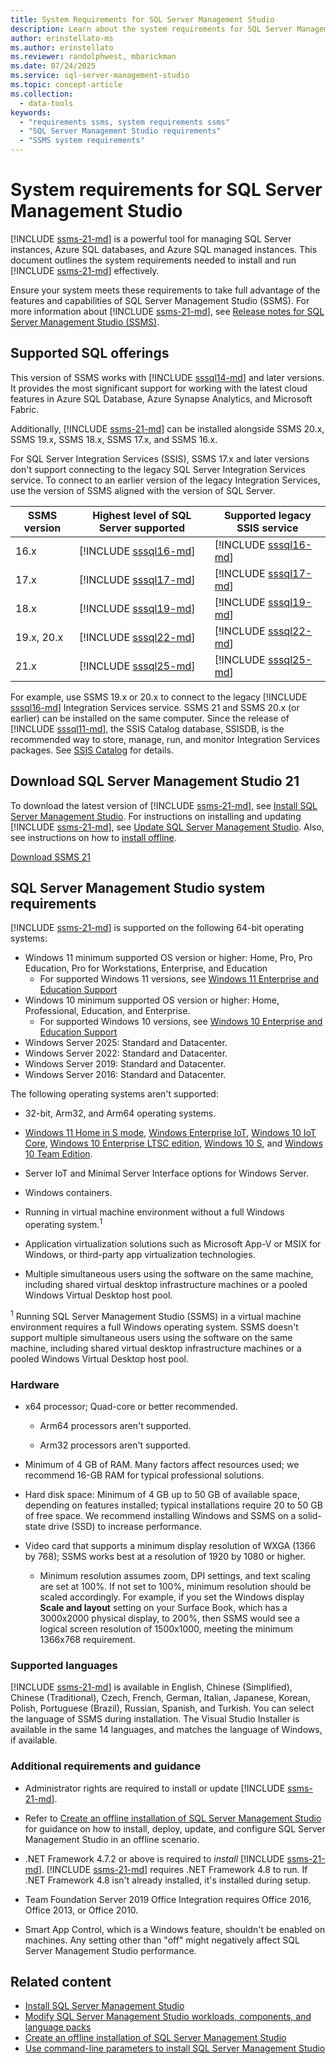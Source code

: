 ```yaml
---
title: System Requirements for SQL Server Management Studio
description: Learn about the system requirements for SQL Server Management Studio (SSMS) on Windows.
author: erinstellato-ms
ms.author: erinstellato
ms.reviewer: randolphwest, mbarickman
ms.date: 07/24/2025
ms.service: sql-server-management-studio
ms.topic: concept-article
ms.collection:
  - data-tools
keywords:
  - "requirements ssms, system requirements ssms"
  - "SQL Server Management Studio requirements"
  - "SSMS system requirements"
---
```

# System requirements for SQL Server Management Studio

[!INCLUDE [ssms-21-md](includes/ssms-21-md.md)] is a powerful tool for managing SQL Server instances, Azure SQL databases, and Azure SQL managed instances. This document outlines the system requirements needed to install and run [!INCLUDE [ssms-21-md](includes/ssms-21-md.md)] effectively.

Ensure your system meets these requirements to take full advantage of the features and capabilities of SQL Server Management Studio (SSMS). For more information about [!INCLUDE [ssms-21-md](includes/ssms-21-md.md)], see [Release notes for SQL Server Management Studio (SSMS)](release-notes-21.md).

## Supported SQL offerings

This version of SSMS works with [!INCLUDE [sssql14-md](includes/sssql14-md.md)] and later versions. It provides the most significant support for working with the latest cloud features in Azure SQL Database, Azure Synapse Analytics, and Microsoft Fabric.

Additionally, [!INCLUDE [ssms-21-md](includes/ssms-21-md.md)] can be installed alongside SSMS 20.x, SSMS 19.x, SSMS 18.x, SSMS 17.x, and SSMS 16.x.

For SQL Server Integration Services (SSIS), SSMS 17.x and later versions don't support connecting to the legacy SQL Server Integration Services service. To connect to an earlier version of the legacy Integration Services, use the version of SSMS aligned with the version of SQL Server.

| SSMS version | Highest level of SQL Server supported | Supported legacy SSIS service |
| --- | --- | --- |
| 16.x | [!INCLUDE [sssql16-md](includes/sssql16-md.md)] | [!INCLUDE [sssql16-md](includes/sssql16-md.md)] |
| 17.x | [!INCLUDE [sssql17-md](includes/sssql17-md.md)] | [!INCLUDE [sssql17-md](includes/sssql17-md.md)] |
| 18.x | [!INCLUDE [sssql19-md](includes/sssql19-md.md)] | [!INCLUDE [sssql19-md](includes/sssql19-md.md)] |
| 19.x, 20.x | [!INCLUDE [sssql22-md](includes/sssql22-md.md)] | [!INCLUDE [sssql22-md](includes/sssql22-md.md)] |
| 21.x | [!INCLUDE [sssql25-md](includes/sssql25-md.md)] | [!INCLUDE [sssql25-md](includes/sssql25-md.md)] |

For example, use SSMS 19.x or 20.x to connect to the legacy [!INCLUDE [sssql16-md](includes/sssql22-md.md)] Integration Services service. SSMS 21 and SSMS 20.x (or earlier) can be installed on the same computer. Since the release of [!INCLUDE [sssql11-md](includes/sssql11-md.md)], the SSIS Catalog database, SSISDB, is the recommended way to store, manage, run, and monitor Integration Services packages. See [SSIS Catalog](/sql/integration-services/catalog/ssis-catalog) for details.

## Download SQL Server Management Studio 21

To download the latest version of [!INCLUDE [ssms-21-md](includes/ssms-21-md.md)], see [Install SQL Server Management Studio](install/install.md). For instructions on installing and updating [!INCLUDE [ssms-21-md](includes/ssms-21-md.md)], see [Update SQL Server Management Studio](install/update.md). Also, see instructions on how to [install offline](install/create-offline.md).

[Download SSMS 21](https://aka.ms/ssms/21/release/vs_SSMS.exe)

## SQL Server Management Studio system requirements

[!INCLUDE [ssms-21-md](includes/ssms-21-md.md)] is supported on the following 64-bit operating systems:

- Windows 11 minimum supported OS version or higher: Home, Pro, Pro Education, Pro for Workstations, Enterprise, and Education
  - For supported Windows 11 versions, see [Windows 11 Enterprise and Education Support](/lifecycle/products/windows-11-enterprise-and-education)
- Windows 10 minimum supported OS version or higher: Home, Professional, Education, and Enterprise.
  - For supported Windows 10 versions, see [Windows 10 Enterprise and Education Support](/lifecycle/products/windows-10-enterprise-and-education)
- Windows Server 2025: Standard and Datacenter.
- Windows Server 2022: Standard and Datacenter.
- Windows Server 2019: Standard and Datacenter.
- Windows Server 2016: Standard and Datacenter.

The following operating systems aren't supported:

- 32-bit, Arm32, and Arm64 operating systems.

- [Windows 11 Home in S mode](https://support.microsoft.com/windows/windows-10-and-windows-11-in-s-mode-faq-851057d6-1ee9-b9e5-c30b-93baebeebc85#WindowsVersion=Windows_11), [Windows Enterprise IoT](/windows/iot/product-family/windows-iot), [Windows 10 IoT Core](/windows/iot-core/windows-iot), [Windows 10 Enterprise LTSC edition](/windows/deployment/update/waas-overview), [Windows 10 S](https://support.microsoft.com/windows/windows-10-and-windows-11-in-s-mode-faq-851057d6-1ee9-b9e5-c30b-93baebeebc85), and [Windows 10 Team Edition](/surface-hub).

- Server IoT and Minimal Server Interface options for Windows Server.

- Windows containers.

- Running in virtual machine environment without a full Windows operating system.<sup>1</sup>

- Application virtualization solutions such as Microsoft App-V or MSIX for Windows, or third-party app virtualization technologies.

- Multiple simultaneous users using the software on the same machine, including shared virtual desktop infrastructure machines or a pooled Windows Virtual Desktop host pool.

<sup>1</sup> Running SQL Server Management Studio (SSMS) in a virtual machine environment requires a full Windows operating system. SSMS doesn't support multiple simultaneous users using the software on the same machine, including shared virtual desktop infrastructure machines or a pooled Windows Virtual Desktop host pool.

### Hardware

- x64 processor; Quad-core or better recommended.

  - Arm64 processors aren't supported.

  - Arm32 processors aren't supported.

- Minimum of 4 GB of RAM. Many factors affect resources used; we recommend 16-GB RAM for typical professional solutions.

- Hard disk space: Minimum of 4 GB up to 50 GB of available space, depending on features installed; typical installations require 20 to 50 GB of free space. We recommend installing Windows and SSMS on a solid-state drive (SSD) to increase performance.

- Video card that supports a minimum display resolution of WXGA (1366 by 768); SSMS works best at a resolution of 1920 by 1080 or higher.

  - Minimum resolution assumes zoom, DPI settings, and text scaling are set at 100%. If not set to 100%, minimum resolution should be scaled accordingly. For example, if you set the Windows display **Scale and layout** setting on your Surface Book, which has a 3000x2000 physical display, to 200%, then SSMS would see a logical screen resolution of 1500x1000, meeting the minimum 1366x768 requirement.

### Supported languages

[!INCLUDE [ssms-21-md](includes/ssms-21-md.md)] is available in English, Chinese (Simplified), Chinese (Traditional), Czech, French, German, Italian, Japanese, Korean, Polish, Portuguese (Brazil), Russian, Spanish, and Turkish. You can select the language of SSMS during installation. The Visual Studio Installer is available in the same 14 languages, and matches the language of Windows, if available.

### Additional requirements and guidance

- Administrator rights are required to install or update [!INCLUDE [ssms-21-md](includes/ssms-21-md.md)].

- Refer to [Create an offline installation of SQL Server Management Studio](install/create-offline.md) for guidance on how to install, deploy, update, and configure SQL Server Management Studio in an offline scenario.

- .NET Framework 4.7.2 or above is required to *install* [!INCLUDE [ssms-21-md](includes/ssms-21-md.md)]. [!INCLUDE [ssms-21-md](includes/ssms-21-md.md)] requires .NET Framework 4.8 to run. If .NET Framework 4.8 isn't already installed, it's installed during setup.

- Team Foundation Server 2019 Office Integration requires Office 2016, Office 2013, or Office 2010.

- Smart App Control, which is a Windows feature, shouldn't be enabled on machines. Any setting other than "off" might negatively affect SQL Server Management Studio performance.

## Related content

- [Install SQL Server Management Studio](install/install.md)
- [Modify SQL Server Management Studio workloads, components, and language packs](install/modify.md)
- [Create an offline installation of SQL Server Management Studio](install/create-offline.md)
- [Use command-line parameters to install SQL Server Management Studio](install/command-line-parameters.md)
